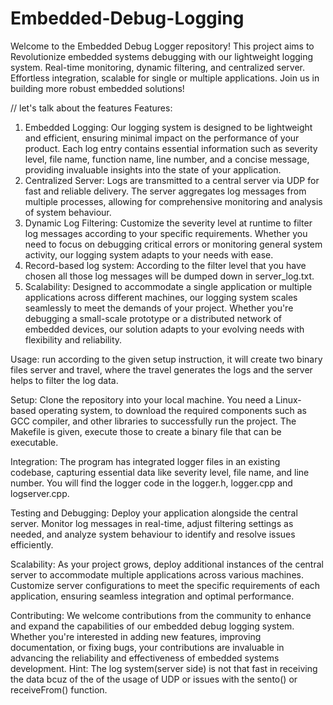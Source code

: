 # Embedded-Debug-Logging
Welcome to the Embedded Debug Logger repository! This project aims to Revolutionize embedded systems debugging with our lightweight logging system. Real-time monitoring, dynamic filtering, and centralized server. Effortless integration, scalable for single or multiple applications. Join us in building more robust embedded solutions!

// let's talk about the features
Features:

1. Embedded Logging: Our logging system is designed to be lightweight and efficient, ensuring minimal impact on the performance of your product. Each log entry contains essential information such as severity level, file name, function name, line number, and a concise message, providing invaluable insights into the state of your application.
2. Centralized Server: Logs are transmitted to a central server via UDP for fast and reliable delivery. The server aggregates log messages from multiple processes, allowing for comprehensive monitoring and analysis of system behaviour.
3. Dynamic Log Filtering: Customize the severity level at runtime to filter log messages according to your specific requirements. Whether you need to focus on debugging critical errors or monitoring general system activity, our logging system adapts to your needs with ease.
4. Record-based log system: According to the filter level that you have chosen all those log messages will be dumped down in server_log.txt.
6. Scalability: Designed to accommodate a single application or multiple applications across different machines, our logging system scales seamlessly to meet the demands of your project. Whether you're debugging a small-scale prototype or a distributed network of embedded devices, our solution adapts to your evolving needs with flexibility and reliability.

Usage: 
run according to the given setup instruction, it will create two binary files server and travel, where the travel generates the logs and the server helps to filter the log data.

Setup: 
Clone the repository into your local machine. You need a Linux-based operating system, to download the required components such as GCC compiler, and other libraries to successfully run the project. The Makefile is given, execute those to create a binary file that can be executable.

Integration: 
The program has integrated logger files in an existing codebase, capturing essential data like severity level, file name, and line number. You will find the logger code in the logger.h, logger.cpp and logserver.cpp.

Testing and Debugging:
Deploy your application alongside the central server. Monitor log messages in real-time, adjust filtering settings as needed, and analyze system behaviour to identify and resolve issues efficiently.

Scalability: 
As your project grows, deploy additional instances of the central server to accommodate multiple applications across various machines. Customize server configurations to meet the specific requirements of each application, ensuring seamless integration and optimal performance.

Contributing:
We welcome contributions from the community to enhance and expand the capabilities of our embedded debug logging system. Whether you're interested in adding new features, improving documentation, or fixing bugs, your contributions are invaluable in advancing the reliability and effectiveness of embedded systems development. Hint: The log system(server side) is not that fast in receiving the data bcuz of the of the usage of UDP or issues with the sento() or receiveFrom() function.
